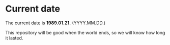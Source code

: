 # Current date

The current date is **1989.01.21.** (YYYY.MM.DD.)

This repository will be good when the world ends, so we will know how long it lasted.